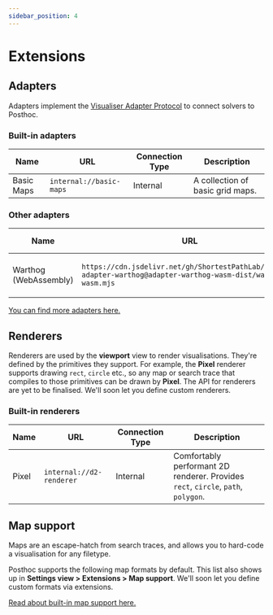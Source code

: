 ```yaml
---
sidebar_position: 4
---
```


# Extensions

## Adapters

Adapters implement the [Visualiser Adapter Protocol](/docs/visualiser-adapter-protocol) to connect solvers to Posthoc.

### Built-in adapters

| Name       | URL                     | Connection Type | Description                      |
| ---------- | ----------------------- | --------------- | -------------------------------- |
| Basic Maps | `internal://basic-maps` | Internal        | A collection of basic grid maps. |

### Other adapters

| Name                  | URL                                                                                                              | Connection Type | Description                          |
| --------------------- | ---------------------------------------------------------------------------------------------------------------- | --------------- | ------------------------------------ |
| Warthog (WebAssembly) | `https://cdn.jsdelivr.net/gh/ShortestPathLab/posthoc-adapter-warthog@adapter-warthog-wasm-dist/warthog-wasm.mjs` | Web Worker      | Solver adapter for Warthog & Roadhog |

[You can find more adapters here.](https://github.com/ShortestPathLab/posthoc-app)

## Renderers

Renderers are used by the **viewport** view to render visualisations. They're defined by the primitives they support. For example, the **Pixel** renderer supports drawing `rect`, `circle` etc., so any map or search trace that compiles to those primitives can be drawn by **Pixel**. The API for renderers are yet to be finalised. We'll soon let you define custom renderers.

### Built-in renderers

| Name  | URL                      | Connection Type | Description                                                                       |
| ----- | ------------------------ | --------------- | --------------------------------------------------------------------------------- |
| Pixel | `internal://d2-renderer` | Internal        | Comfortably performant 2D renderer. Provides `rect`, `circle`, `path`, `polygon`. |

## Map support

Maps are an escape-hatch from search traces, and allows you to hard-code a visualisation for any filetype.

Posthoc supports the following map formats by default. This list also shows up in **Settings view > Extensions > Map support**. We'll soon let you define custom formats via extensions.

[Read about built-in map support here.](./layers#built-in-map-formats)
